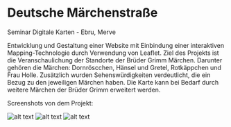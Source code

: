 # Deutsche M&auml;rchenstra&szlig;e
Seminar Digitale Karten - Ebru, Merve

Entwicklung und Gestaltung einer Website mit Einbindung einer interaktiven Mapping-Technologie durch Verwendung von Leaflet.
Ziel des Projekts ist die Veranschaulichung der Standorte der Brüder Grimm Märchen. Darunter gehören die Märchen: Dornröscchen, Hänsel und Gretel, Rotkäppchen und Frau Holle. Zusätzlich wurden Sehenswürdigkeiten verdeutlicht, die ein Bezug zu den jeweiligen Märchen haben. Die Karte kann bei Bedarf durch weitere Märchen der Brüder Grimm erweitert werden.

Screenshots von dem Projekt:


![alt text](https://github.com/mbuac/Maerchenstrasse/blob/master/Screenshot%20(158).png "Screenshot 158")
![alt text](https://github.com/mbuac/Maerchenstrasse/blob/master/Screenshot%20(159).png "Screenshot 159")
![alt text](https://github.com/mbuac/Maerchenstrasse/blob/master/Screenshot%20(160).png "Screenshot 160")
